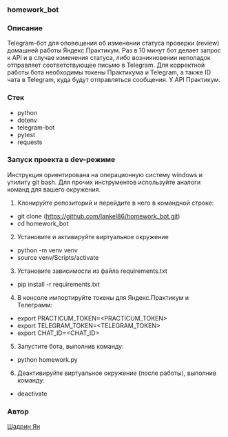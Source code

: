 ###  homework_bot
### Описание
Telegram-бот для оповещения об изменении статуса проверки (review) домашней работы Яндекс.Практикум.
Раз в 10 минут бот делает запрос к API и в случае изменения статуса, либо возникновении неполадок отправляет соответствующее письмо в Telegram.
Для корректной работы бота необходимы токены Практикума и Telegram, а также ID чата в Telegram, куда будут отправляться сообщения. У API Практикум.

### Стек
- python
- dotenv
- telegram-bot
- pytest
- requests

### Запуск проекта в dev-режиме
Инструкция ориентирована на операционную систему windows и утилиту git bash.
Для прочих инструментов используйте аналоги команд для вашего окружения.

1. Клонируйте репозиторий и перейдите в него в командной строке:
- git clone (https://github.com/Iankel86/homework_bot.git)
- cd homework_bot
2. Установите и активируйте виртуальное окружение
- python -m venv venv
- source venv/Scripts/activate
3. Установите зависимости из файла requirements.txt
- pip install -r requirements.txt
4. В консоле импортируйте токены для Яндекс.Практикум и Телеграмм:
- export PRACTICUM_TOKEN=<PRACTICUM_TOKEN>
- export TELEGRAM_TOKEN=<TELEGRAM_TOKEN>
- export CHAT_ID=<CHAT_ID>
5. Запустите бота, выполнив команду:
- python homework.py
6. Деактивируйте виртуальное окружение (после работы), выполнив команду:
- deactivate

### Автор
[Шадрин Ян](https://github.com/Iankel86)
